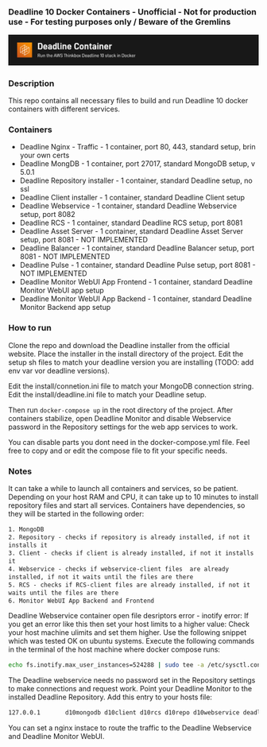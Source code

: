 ### Deadline 10 Docker Containers - Unofficial - Not for production use - For testing purposes only / Beware of the Gremlins
![deadline_container.png](deadline_container.png)

### Description
This repo contains all necessary files to build and run Deadline 10 docker containers with different services.

### Containers
- Deadline Nginx - Traffic - 1 container, port 80, 443, standard setup, brin your own certs
- Deadline MongDB - 1 container, port 27017, standard MongoDB setup, v 5.0.1
- Deadline Repository installer - 1 container, standard Deadline setup, no ssl
- Deadline Client installer - 1 container, standard Deadline Client setup
- Deadline Webservice - 1 container, standard Deadline Webservice setup, port 8082
- Deadline RCS - 1 container, standard Deadline RCS setup, port 8081 
- Deadline Asset Server - 1 container, standard Deadline Asset Server setup, port 8081 - NOT IMPLEMENTED
- Deadline Balancer - 1 container, standard Deadline Balancer setup, port 8081 - NOT IMPLEMENTED
- Deadline Pulse - 1 container, standard Deadline Pulse setup, port 8081 - NOT IMPLEMENTED
- Deadline Monitor WebUI App Frontend - 1 container, standard Deadline Monitor WebUI app setup
- Deadline Monitor WebUI App Backend - 1 container, standard Deadline Monitor Backend app setup

### How to run
Clone the repo and download the Deadline installer from the official website. Place the installer in the install directory of the project. 
Edit the setup sh files to match your deadline version you are installing (TODO: add env var vor deadline versions). 

Edit the install/connetion.ini file to match your MongoDB connection string.
Edit the install/deadline.ini file to match your Deadline setup.

Then run `docker-compose up` in the root directory of the project.
After containers stabilize, open Deadline Monitor and disable Webservice password in the Repository settings for the web app services to work.

You can disable parts you dont need in the docker-compose.yml file. Feel free to copy and or edit the compose file to fit your specific needs.

### Notes
It can take a while to launch all containers and services, so be patient. Depending on your host RAM and CPU, it can take up to 10 minutes to install repository files and start all services.
Containers have dependencies, so they will be started in the following order:
```
1. MongoDB
2. Repository - checks if repository is already installed, if not it installs it
3. Client - checks if client is already installed, if not it installs it
4. Webservice - checks if webservice-client files  are already installed, if not it waits until the files are there
5. RCS - checks if RCS-client files are already installed, if not it waits until the files are there
6. Monitor WebUI App Backend and Frontend
```
Deadline Webservice container open file desriptors error - inotify error: If you get an error like this then set your host limits to a higher value:
Check your host machine ulimits and set them higher. Use the following snippet which was tested OK on ubuntu systems.
Execute the following commands in the terminal of the host machine where docker compose runs:
```bash
echo fs.inotify.max_user_instances=524288 | sudo tee -a /etc/sysctl.conf && sudo sysctl -p
```

The Deadline webservice needs no password set in the Repository settings to make connections and request work.
Point your Deadline Monitor to the installed Deadline Repository.
Add this entry to your hosts file:
```bash
127.0.0.1       d10mongodb d10client d10rcs d10repo d10webservice deadline-web-app-backend deadline-web-app-frontend
```


You can set a nginx instace to route the traffic to the Deadline Webservice and Deadline Monitor WebUI.
